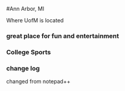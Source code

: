#Ann Arbor, MI

Where UofM is located

### great place for fun and entertainment

### College Sports


### change log
changed from notepad++

